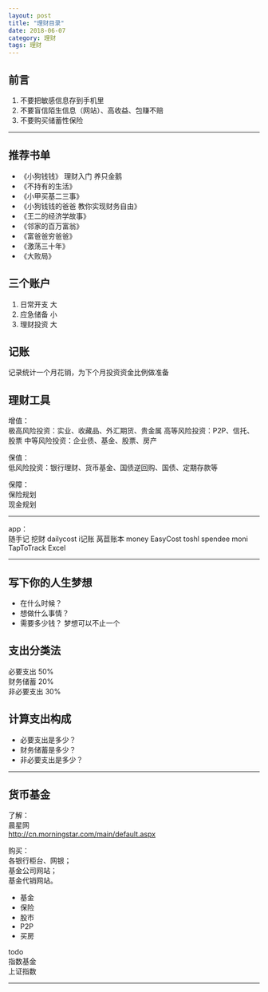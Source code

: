 ```yaml
---
layout: post
title: "理财目录"
date: 2018-06-07
category: 理财
tags: 理财
---
```


## 前言
1. 不要把敏感信息存到手机里
2. 不要盲信陌生信息（网站）、高收益、包赚不赔
3. 不要购买储蓄性保险

---

## 推荐书单
+ 《小狗钱钱》
理财入门 养只金鹅
+ 《不持有的生活》
+ 《小甲买基二三事》
+ 《小狗钱钱的爸爸 教你实现财务自由》
+ 《王二的经济学故事》
+ 《邻家的百万富翁》
+ 《富爸爸穷爸爸》
+ 《激荡三十年》
+ 《大败局》


## 三个账户
1. 日常开支 大
2. 应急储备 小
3. 理财投资 大

## 记账
记录统计一个月花销，为下个月投资资金比例做准备  

## 理财工具
增值：  
极高风险投资：实业、收藏品、外汇期货、贵金属
高等风险投资：P2P、信托、股票 
中等风险投资：企业债、基金、股票、房产 

保值：  
低风险投资：银行理财、货币基金、国债逆回购、国债、定期存款等  

保障：  
保险规划  
现金规划  

---

app：  
随手记 挖财  dailycost i记账 莴苣账本 money EasyCost toshl spendee moni 
TapToTrack Excel


---
## 写下你的人生梦想
+ 在什么时候？
+ 想做什么事情？
+ 需要多少钱？
梦想可以不止一个

## 支出分类法
必要支出 50%  
财务储蓄 20%  
非必要支出 30%  

## 计算支出构成
+ 必要支出是多少？
+ 财务储蓄是多少？
+ 非必要支出是多少？
---

## 货币基金
了解：  
晨星网  
http://cn.morningstar.com/main/default.aspx

购买：  
各银行柜台、网银；  
基金公司网站；  
基金代销网站。  


+ 基金
+ 保险
+ 股市
+ P2P
+ 买房

todo  
指数基金  
上证指数  

---






